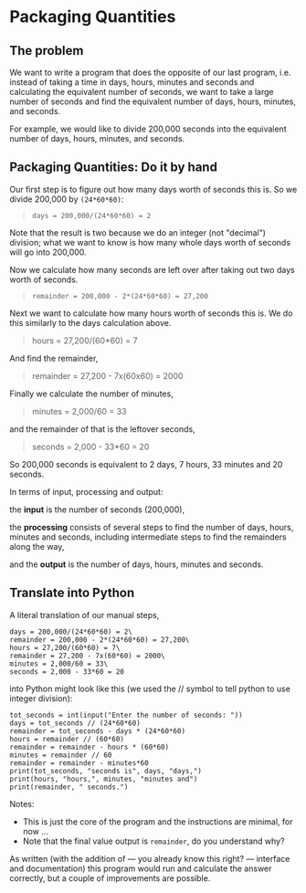 # Packaging Quantities

## The problem

We want to write a program that does the opposite of our last program,
i.e. instead of taking a time in days, hours, minutes and seconds and
calculating the equivalent number of seconds, we want to take a large
number of seconds and find the equivalent number of days, hours,
minutes, and seconds.

For example, we would like to divide 200,000 seconds into the equivalent
number of days, hours, minutes, and seconds.

## Packaging Quantities: Do it by hand

Our first step is to figure out how many days worth of seconds this is.
So we divide 200,000 by `(24*60*60)`:

> `days = 200,000/(24*60*60) = 2`

Note that the result is two because we do an integer (not "decimal")
division; what we want to know is how many whole days worth of seconds
will go into 200,000.

Now we calculate how many seconds are left over after taking out two
days worth of seconds.

> `remainder = 200,000 - 2*(24*60*60) = 27,200`

Next we want to calculate how many hours worth of seconds this is. We do
this similarly to the days calculation above.

> hours = 27,200/(60*60) = 7

And find the remainder,

> remainder = 27,200 - 7x(60x60) = 2000

Finally we calculate the number of minutes,

> minutes = 2,000/60 = 33

and the remainder of that is the leftover seconds,

> seconds = 2,000 - 33*60 = 20

So 200,000 seconds is equivalent to 2 days, 7 hours, 33 minutes and 20
seconds.

In terms of input, processing and output:

the **input** is the number of seconds (200,000),

the **processing** consists of several steps to find the number of days,
hours, minutes and seconds, including intermediate steps to find the
remainders along the way,

and the **output** is the number of days, hours, minutes and seconds.

## Translate into Python

A literal translation of our manual steps,

    days = 200,000/(24*60*60) = 2\
    remainder = 200,000 - 2*(24*60*60) = 27,200\
    hours = 27,200/(60*60) = 7\
    remainder = 27,200 - 7x(60*60) = 2000\
    minutes = 2,000/60 = 33\
    seconds = 2,000 - 33*60 = 20

into Python might look like this (we used the // symbol to tell python
to use integer division):

    tot_seconds = int(input("Enter the number of seconds: "))
    days = tot_seconds // (24*60*60)
    remainder = tot_seconds - days * (24*60*60)
    hours = remainder // (60*60)
    remainder = remainder - hours * (60*60)
    minutes = remainder // 60
    remainder = remainder - minutes*60
    print(tot_seconds, "seconds is", days, "days,")
    print(hours, "hours,", minutes, "minutes and")
    print(remainder, " seconds.")

Notes:

-   This is just the core of the program and the instructions are
    minimal, for now ...
-   Note that the final value output is `remainder`, do you understand
    why?

As written (with the addition of — you already know this right? —
interface and documentation) this program would run and calculate the
answer correctly, but a couple of improvements are possible.
